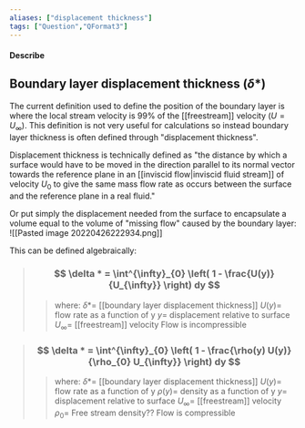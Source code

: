 ```yaml
---
aliases: ["displacement thickness"]
tags: ["Question","QFormat3"]
---
```


#### Describe
## Boundary layer displacement thickness ($\delta*$)

The current definition used to define the position of the boundary layer is where the local stream velocity is 99% of the [[freestream]] velocity ($U=U_{\infty}$). This definition is not very useful for calculations so instead boundary layer thickness is often defined through "displacement thickness".

Displacement thickness is technically defined as "the distance by which a surface would have to be moved in the direction parallel to its normal vector towards the reference plane in an [[inviscid flow|inviscid fluid stream]] of velocity $U_{0}$ to give the same mass flow rate as occurs between the surface and the reference plane in a real fluid."

Or put simply the displacement needed from the surface to encapsulate a volume equal to the volume of "missing flow" caused by the boundary layer:
![[Pasted image 20220426222934.png]]

This can be defined algebraically:

> ### $$ \delta * = \int^{\infty}_{0} \left( 1 - \frac{U(y)}{U_{\infty}} \right) dy $$ 
>> where:
>> $\delta *=$ [[boundary layer displacement thickness]] 
>> $U(y)=$ flow rate as a function of y
>> $y=$ displacement relative to surface
>> $U_{\infty}=$ [[freestream]] velocity 
>> Flow is incompressible


> ### $$ \delta * = \int^{\infty}_{0} \left( 1 - \frac{\rho(y) U(y)}{\rho_{0} U_{\infty}} \right) dy $$ 
>> where:
>> $\delta *=$ [[boundary layer displacement thickness]] 
>> $U(y)=$ flow rate as a function of y
>> $\rho(y)=$ density as a function of y
>> $y=$ displacement relative to surface
>> $U_{\infty}=$ [[freestream]] velocity 
>> $\rho_{0}=$ Free stream density??
>> Flow is compressible

